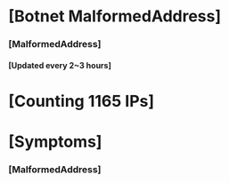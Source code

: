 # [Botnet MalformedAddress]
### [MalformedAddress]
#### [Updated every 2~3 hours]

# [Counting 1165 IPs]

# [Symptoms] 
###   [MalformedAddress]
